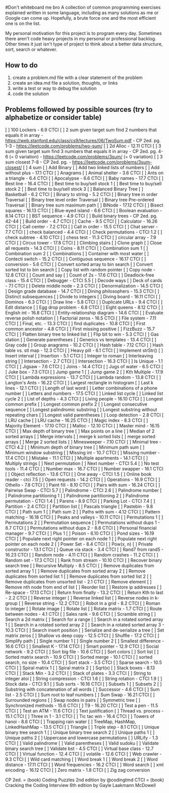 #Don't whiteboard me bro
A collection of common programming exercises explained written in some language, including as many solutions as me or Google can come up. Hopefully, a brute force one and the most efficient one is on the list.

My personal motivation for this project is to program every day. Sometimes there aren't code heavy projects in my personal or professional backlog. Other times it just isn't type of project to think about a better data structure, sort, search or whatever.

## How to do
  1. create a problem.md file with a clear statement of the problem
  2. create an idea.md file a solution, thoughts, or links
  3. write a test or way to debug the solution
  4. code the solution

## Problems followed by possible sources (try to alphabetize or consider table)
  [ ] 100 Lockers
    - 6.9 CTCI
  [ ] 2 sum given target sum find 2 numbers that equals it in array
    - https://web.stanford.edu/class/cs9/lectures/06/TwoSum.pdf
    - CP 2ed. pg. 1-3
    - https://leetcode.com/problems/two-sum/
  [ ] 2d Alloc
    - 12.11 CTCI
  [ ] 3 sum given target sum find 3 numbers that equals it in array
    - CP 2ed. pg. 4-6 (= 0 variation)
    - https://leetcode.com/problems/3sum/ (= 0 variation)
  [ ] 3 sum closest 7-8
    - CP 2ed. pg.
    - https://leetcode.com/problems/3sum-closest/
  [ ] 4 sum
  [ ] Add Binary
  [ ] Add two linked lists of numbers
  [ ] Add without plus
    - 17.1 CTCI
  [ ] Anagrams
  [ ] Animal shelter
    - 3.6 CTCI
  [ ] Ants on a triangle
    - 6.4 CTCI
  [ ] Apocalypse
    - 6.6 CTCI
  [ ] Baby names
    - 17.7 CTCI
  [ ] Best line
    - 16.4 CTCI
  [ ] Best time to buy/sell stock 1
  [ ] Best time to buy/sell stock 2
  [ ] Best time to buy/sell stock 3
  [ ] Balanced Binary Tree
  [ ] Basketball
    - 6.2 CTCI
  [ ] Binary to string
    - 5.2 CTCI
  [ ] Binary tree in order Traversal
  [ ] Binary tree level order Traversal
  [ ] Binary tree Pre-ordered Traversal
  [ ] Binary tree sum maximum path
  [ ] BiNode
    - 17.12 CTCI
  [ ] Bisect squares
    - 16.13 CTCI
  [ ] Blue-eyed island
    - 6.6 CTCI
  [ ] Boolean evaluation
    - 8.14 CTCI
  [ ] BST sequence
    - 4.9 CTCI
  [ ] Build binary trees
    - CP 2ed. pg. 42-44
  [ ] Build order
    - 4.7 CTCI
  [ ] Cache
    - 9.5 CTCI
  [ ] Calculator
    - 16.26 CTCI
  [ ] Call center
    - 7.2 CTCI
  [ ] Call in order
    - 15.5 CTCI
  [ ] Chat server
    - 7.7 CTCI
  [ ] check balanced
    - 4.4 CTCI
  [ ] Check permutations
    - CTCI 1.2
  [ ] check subtree
    - 4.10 CTCI
  [ ] chess test
    - 11.3 CTCI
  [ ] circular array
    - 7.9 CTCI
  [ ] Circus tower
    - 17.8 CTCI
  [ ] Climbing stairs
  [ ] Clone graph
  [ ] Close all requests
    - 14.3 CTCI
  [ ] Coins
    - 8.11 CTCI
  [ ] Combination sum 1
  [ ] Combination sum 2
  [ ] Combinations
  [ ] Container with most water
  [ ] Contecti switch
    - 15.2 CTCI
  [ ] Contiguous sequence
    - 16.17 CTCI
  [ ] conversion
    - 5.6 CTCI
  [ ] Convert sorted array to bin search
  [ ] Convert sorted list to bin search
  [ ] Copy list with random pointer
  [ ] Copy node
    - 12.8 CTCI
  [ ] Count and say
  [ ] Count of 2s
    - 17.6 CTCI
  [ ] Deadlock-free class
    - 15.4 CTCI
  [ ] Debugger
    - CTCI 5.5
  [ ] Decode ways
  [ ] Deck of cards
    - 7.1 CTCI
  [ ] Delete middle node
    - 2.3 CTCI
  [ ] Denormalization
    - 14.5 CTCI
  [ ] Design grade database
    - 14.7 CTCI
  [ ] Dining philosophers
    - 15.3 CTCI
  [ ] Distinct subsequences
  [ ] Divide to integers
  [ ] Diving board
    - 16.11 CTCI
  [ ] Dominos
    - 6.3 CTCI
  [ ] Draw line
    - 5.8 CTCI
  [ ] Duplicate URLs
    - 9.4 CTCI
  [ ] Edit distance
  [ ] Egg drop problem
    - 6.8 CTCI
  [ ] Eight queens
    - 8.12 CTCI
  [ ] English int
    - 16.8 CTCI
  [ ] Entity-relationship diagram
    - 14.6 CTCI
  [ ] Evaluate reverse polish notation
  [ ] Factorial zeros
    - 16.5 CTCI
  [ ] File system
    - 7.11 CTCI
  [ ] Final, etc.
    - 13.3 CTCI
  [ ] find duplicates
    - 10.8 CTCI
  [ ] First common ancestor
    - 4.8 CTCI
  [ ] First missing positive
  [ ] FizzBuzz
    - 15.7 CTCI
  [ ] Flatten binary tree to linked list
  [ ] Flip bit to win
    - 5.3 CTCI
  [ ] Gas station
  [ ] Generate parentheses
  [ ] Generics vs templates
    - 13.4 CTCI
  [ ] Gray code
  [ ] Group anagrams
    - 10.2 CTCI
  [ ] Hash table
    - 7.12 CTCI
  [ ] Hash table vs. stl map
    - 12.3 CTCI
  [ ] Heavy pill
    - 6.1 CTCI
  [ ] Implement strStr()
  [ ] Insert interval
  [ ] Insertion
    - 5.1 CTCI
  [ ] Integer to roman
  [ ] Interleaving string
  [ ] Intersection
    - 2.7 CTCI
  [ ] Intersection
    - 16.3 CTCI
  [ ] Is Unique
    - 1.1 CTCI
  [ ] Jigsaw
    - 7.6 CTCI
  [ ] Joins
    - 14.4 CTCI
  [ ] Jugs of water
    - 6.5 CTCI
  [ ] Juke box
    - 7.3 CTCI
  [ ] Jump game 1
  [ ] Jump game 2
  [ ] Kth Multiple
    - 17.9 CTCI
  [ ] Lambda expressions
    - 13.7 CTCI
  [ ] Lambda random
    - 13.8 CTCI
  [ ] Langton's Ants
    - 16.22 CTCI
  [ ] Largest rectangle in histogram
  [ ] Last k lines
    - 12.1 CTCI
  [ ] Length of last word
  [ ] Letter combinations of a phone number
  [ ] Letters and numbers
    - 17.5 CTCI
  [ ] Linked list cycle
  [ ] Linked list cycle 2
  [ ] List of depths
    - 4.3 CTCI
  [ ] Living people
    - 16.10 CTCI
  [ ] Longest common prefix
  [ ] Longest common prefix 2
  [ ] Longest consecutive sequence
  [ ] Longest palindromic substring
  [ ] Longest substring without repeating chars
  [ ] Longest valid parentheses
  [ ] Loop detection
    - 2.8 CTCI
  [ ] LRU cache
  [ ] LRU cache
    - 16.25 CTCI
  [ ] Magic index
    - 8.3 CTCI
  [ ] Majority Element
    - 17.10 CTCI
  [ ] Malloc
    - 12.10 CTCI
  [ ] Master mind
    - 16.15 CTCI
  [ ] Max depth of binary tree
  [ ] Max points on a line
  [ ] Median of 2 sorted arrays
  [ ] Merge intervals
  [ ] merge k sorted lists
  [ ] merge sorted arrays
  [ ] Merge 2 sorted lists
  [ ] Minesweeper
    - 7.10 CTCI
  [ ] Minimal tree
    - CTCI 4.2
  [ ] Minimum depth of binary tree
  [ ] Minimum path sum
  [ ] Minimum window substring
  [ ] Missing int
    - 10.7 CTCI
  [ ] Missing number
    - 17.4 CTCI
  [ ] Mistake
    - 11.1 CTCI
  [ ] Multiple apartments
    - 14.1 CTCI
  [ ] Multiply strings
  [ ] Next permutation
  [ ] Next number
    - CTCI 5.4
  [ ] No test tools
    - 11.4 CTCI
  [ ] Number max
    - 16.7 CTCI
  [ ] Number swapper
    - 16.1 CTCI
  [ ] Object reflection
    - 13.6 CTCI
  [ ] One away
    - CTCI 1.5
  [ ] Online book reader
    - ctci 7.5
  [ ] Open requests
    - 14.2 CTCI
  [ ] Operations
    - 16.9 CTCI
  [ ] Othello
    - 7.8 CTCI
  [ ] Paint fill
    - 8.10 CTCI
  [ ] Pairs with sum
    - 16.24 CTCI
  [ ] Pairwise Swap
    - CTCI 5.7
  [ ] Palindrome
    - CTCI 2.6
  [ ] Palindrome number
  [ ] Palindrome partitioning 1
  [ ] Palindrome partitioning 2
  [ ] Palindrome permutation
    - CTCI 1.4
  [ ] Parens
    - 8.9 CTCI
  [ ] Parking Lot
    - CTCI 7.4
  [ ] Partition
    - 2.4 CTCI
  [ ] Partition list
  [ ] Pascals triangle
  [ ] Pastebin
    - 9.8 CTCI
  [ ] Path sum 1
  [ ] Path sum 2
  [ ] Paths with sum
    - 4.12 CTCI
  [ ] Pattern matching
    - 16.18 CTCI
  [ ] Peaks and valleys
    - 10.11 CTCI
  [ ] Permutations 1
  [ ] Permutations 2
  [ ] Permutation sequence
  [ ] Permutations without dups 1
    - 8.7 CTCI
  [ ] Permutations without dups 2
    - 8.8 CTCI
  [ ] Personal financial manager
    - 9.7 CTCI
  [ ] Plus 1
  [ ] Poison
    - 6.10 CTCI
  [ ] Pond sizes
    - 16.19 CTCI
  [ ] Populate next right pointer on each node 1
  [ ] Populate next right pointer on each node 2
  [ ] Power Set
    - 8.4 CTCI
  [ ] Pow(x, n)
  [ ] Private constructor
    - 13.1 CTCI
  [ ] Queue via stack
    - 3.4 CTCI
  [ ] Rand7 from rand5
    - 16.23 CTCI
  [ ] Random node
    - 4.11 CTCI
  [ ] Random crashes
    - 11.2 CTCI
  [ ] Random set
    - 17.3 CTCI
  [ ] Rank from stream
    - 10.10 CTCI
  [ ] Recover binary search tree
  [ ] Recursive Multiply
    - 8.5 CTCI
  [ ] Remove duplicates from sorted array 1
  [ ] Remove duplicates from sorted array 2
  [ ] Remove duplicates from sorted list 1
  [ ] Remove duplicates from sorted list 2
  [ ] Remove duplicates from unsorted list
    - 2.1 CTCI
  [ ] Remove element
  [ ] Remove nth node from end of list
  [ ] Reorder list
  [ ] Restore ip addresses
  [ ] Re-space
    - 17.13 CTCI
  [ ] Return from finally
    - 13.2 CTCI
  [ ] Return Kth to last
    - 2.2 CTCI
  [ ] Reverse integer
  [ ] Reverse linked list
  [ ] Reverse nodes in k-group
  [ ] Reverse string
    - 12.2 CTCI
  [ ] Robot in a grid
    - 8.2 CTCI
  [ ] Roman to integer
  [ ] Rotate image
  [ ] Rotate list
  [ ] Rotate matrix
    - 1.7 CTCI
  [ ] Route between nodes
    - 4.1 CTCI
  [ ] Sales rank
    - 9.6 CTCI
  [ ] Scramble string
  [ ] Search a 2d matrix
  [ ] Search for a range
  [ ] Search in a rotated sorted array 1
  [ ] Search in a rotated sorted array 2
  [ ] Search in a rotated sorted array 3
    - 10.3 CTCI
  [ ] Search insert position
  [ ] Serialize and de-serialize a tree
  [ ] Set matrix zeros
  [ ] Shallow vs deep copy
    - 12.5 CTCI
  [ ] Shuffle
    - 17.2 CTCI
  [ ] Simplify path
  [ ] Single number 1
  [ ] Single number 2
  [ ] Smallest difference
    - 16.6 CTCI
  [ ] Smallest K
    - 17.14 CTCI
  [ ] Smart pointer
    - 12.9 CTCI
  [ ] Social network
    - 9.2 CTCI
  [ ] Sort big file
    - 10.6 CTCI
  [ ] Sort colors
  [ ] Sort list
  [ ] Sorted matrix search
    - 10.9 CTCI
  [ ] Sorted merge
    - 10.1 CTCI
  [ ] sorted search, no size
    - 10.4 CTCI
  [ ] Sort stack
    - 3.5 CTCI
  [ ] Sparse search
    - 10.5 CTCI
  [ ] Spiral matrix 1
  [ ] Spiral matrix 2
  [ ] Sqrt(x)
  [ ] Stack boxes
    - 8.13 CTCI
  [ ] Stack Min
    - 3.2 CTCI
  [ ] Stack of plates
    - 3.3 CTCI
  [ ] String to integer atoi
  [ ] String compression
    - CTCI 1.6
  [ ] String rotation
    - CTCI 1.9
  [ ] Stock data
    - CTCI 9.1
  [ ] Sub sorts
    - 16.16 CTCI
  [ ] Subsets 1
  [ ] Subsets 2
  [ ] Substring with concatenation of all words
  [ ] Successor
    - 4.6 CTCI
  [ ] Sum list
    - 2.5 CTCI
  [ ] Sum root to leaf numbers
  [ ] Sum Swap
    - 16.21 CTCI
  [ ] Surrounded regions
  [ ] Swap nodes in pairs
  [ ] Symmetric tree
  [ ] Synchronized methods
    - 15.6 CTCI
  [ ] T9
    - 16.20 CTCI
  [ ] Test a pen
    - 11.5 CTCI
  [ ] Test an ATM
    - 11.6 CTCI
  [ ] Text justification
  [ ] Thread vs. process
    - 15.1 CTCI
  [ ] Three in 1
    - 3.1 CTCI
  [ ] Tic tac win
    - 16.4 CTCI
  [ ] Towers of hanoi
    - 8.6 CTCI
  [ ] Trapping rain water
  [ ] TreeMap, HashMap, LinkedHashMap
    - 13.5 CTCI
  [ ] Triangle
  [ ] Triple step
    - 8.1 CTCI
  [ ] Unique binary tree search 1
  [ ] Unique binary tree search 2
  [ ] Unique paths 1
  [ ] Unique paths 2
  [ ] Uppercase and lowercase permutations
  [ ] URLify
    - 1.3 CTCI
  [ ] Valid palindrome
  [ ] Valid parentheses
  [ ] Valid sudoku
  [ ] Validate binary search tree
  [ ] Validate bst
    - 4.5 CTCI
  [ ] Virtual base class
    - 12.7 CTCI
  [ ] Virtual function
    - 12.4 CTCI
  [ ] volatile
    - 12.6 CTCI
  [ ] Web crawler
    - 9.3 CTCI
  [ ] Wild card matching
  [ ] Word break 1
  [ ] Word break 2
  [ ] Word distance
    - 17.11 CTCI
  [ ] Word frequencies
    - 16.2 CTCI
  [ ] Word search
  [ ] xml encoding
    - 16.12 CTCI
  [ ] Zero matrix
    - 1.8 CTCI
  [ ] Zig zag conversion

CP 2ed. = (book) Coding Puzzles 2nd edition by @codingtmd
CTCI = (book) Cracking the Coding Interview 6th edition by Gayle Laakmann McDowell
